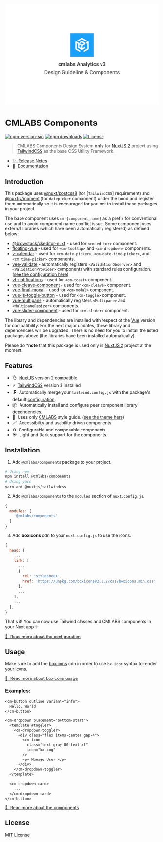 [![CMLABS Components Design System](https://raw.githubusercontent.com/cmlabsdev/app-cmlabs-components/main/src/thumbnail.png)](https://cmlabs.co)

# CMLABS Components

[![npm-version-src]][npm-version-href]
[![npm downloads][npm-downloads-src]][npm-downloads-href]
[![License][license-src]][license-href]


> CMLABS Components Design System **only** for [NuxtJS 2](https://nuxtjs.org) project using [TailwindCSS](https://tailwindcss.com/) as the base CSS Utility Framework.

- [✨ &nbsp;Release Notes](https://design.cmlabs.co/docs/getting-started/releases)
- [📖 &nbsp;Documentation](https://design.cmlabs.co/docs/getting-started/installation)

## Introduction
This package uses [@nuxt/postcss8](https://www.npmjs.com/package/@nuxt/postcss8) (for [`TailwindCSS`] requirement) and [@nuxtjs/moment](https://www.npmjs.com/package/@nuxtjs/moment) (for `datepicker` component) under the hood and register them automatically so it is encouraged for you not to install these packages in your project.

The base component uses `cm-{component_name}` as a prefix for conventional use and to avoid component name conflict issue. Some component uses external libraries (which have been automatically registered) as defined below:

- [@blowstack/ckeditor-nuxt](https://npmjs.com/package/@blowstack/ckeditor-nuxt) - used for `<cm-editor>` component.
- [floating-vue](https://npmjs.com/package/floating-vue) - used for `<cm-tooltip>` and `<cm-dropdown>` components.
- [v-calendar](https://npmjs.com/package/v-calendar) - used for `<cm-date-picker>`, `<cm-date-time-picker>`, and `<cm-time-picker>` components.
- [vee-validate](https://npmjs.com/package/vee-validate) - automatically registers `<ValidationObserver>` and `<ValidationProvider>` components with standard rules configuration. ([see the configuration here](https://github.com/cmlabsdev/app-cmlabs-components/blob/main/src/plugins/vee-validate.js))
- [vt-notifications](https://npmjs.com/package/vt-notifications) - used for `<cm-toast>` component.
- [vue-cleave-component](https://npmjs.com/package/vue-cleave-component) - used for `<cm-cleave>` component.
- [vue-final-modal](https://npmjs.com/package/vue-final-modal) - used for `<cm-modal>` component.
- [vue-js-toggle-button](https://npmjs.com/package/vue-js-toggle-button) - used for `<cm-toggle>` component.
- [vue-multipane](https://npmjs.com/package/vue-multipane) - automatically registers `<Multipane>` and `<MultipaneResizer>` components.
- [vue-slider-component](https://npmjs.com/package/vue-slider-component) - used for `<cm-slider>` component.

The library and dependencies are installed with respect of the [Vue](https://vuejs.org) version for compatibility. For the next major updates, these library and dependencies will be upgraded. There is no need for you to install the listed packages above (the libraries have been installed automatically).

Please do ***note** that this package is used only in [NuxtJS 2](https://nuxtjs.org) project at the moment.

## Features

- 👌&nbsp; [NuxtJS](https://nuxtjs.org) version 2 compatible.
- ⚡️&nbsp; [TailwindCSS](https://nuxtjs.org) version 3 installed.
- 🗜&nbsp; Automatically merge your `tailwind.config.js` with the package's default [configuration](https://github.com/cmlabsdev/app-cmlabs-components/blob/main/src/tailwind.config.js).
- 📦&nbsp; Automatically install and configure peer component library dependencies.
- 🎨&nbsp; Uses only [CMLABS](https://cmlabs.co) style guide. ([see the theme here](https://www.figma.com/file/48g4gtDjQFyVyqXolpBOXZ/Analytics-V3-Components?node-id=8923%3A396280))
- 🪄&nbsp; Accessibility and usability driven components.
- ⚙️&nbsp; Configurable and composable components.
- ☀️&nbsp; Light and Dark support for the components. 

## Installation
1. Add `@cmlabs/components` package to your project.

```bash
# Using npm
npm install @cmlabs/components
# Using yarn
yarn add @nuxtjs/tailwindcss
```

2. Add `@cmlabs/components` to the `modules` section of `nuxt.config.js`.

```js
{
  modules: [
    '@cmlabs/components'
  ]
}
```

3. Add **boxicons** cdn to your `nuxt.config.js` to use the icons.

```js
{
  head: {
    ...
    link: [
      ...
      {
        rel: 'stylesheet',
        href: 'https://unpkg.com/boxicons@2.1.2/css/boxicons.min.css'
      },
      ...
    ],
    ...
  },
}
```

That's it! You can now use Tailwind classes and CMLABS components in your Nuxt app ✨

[📖 &nbsp;Read more about the configuration](https://design.cmlabs.co/docs)

## Usage

Make sure to add the [boxicons](https://boxicons.com/) cdn in order to use `bx-icon` syntax to render your icons.

[📖 &nbsp;Read more about boxicons usage](https://boxicons.com/)

### Examples:

```vue
<cm-button outline variant="info">
  Hello, World
</cm-button>
```

```vue
<cm-dropdown placement="bottom-start">
  <template #toggler>
    <cm-dropdown-toggler>
      <div class="flex items-center gap-4">
        <cm-icon
          class="text-gray-80 text-xl"
          icon="bx-cog"
        />
        <p> Manage User </p>
      </div>
    </cm-dropdown-toggler>
  </template>

  <cm-dropdown-card>
    ...
  </cm-dropdown-card>
</cm-button>
```

[📖 &nbsp;Read more about the components](https://design.cmlabs.co/docs/components/accordion)

## License
[MIT License](./License)

[npm-version-src]: https://img.shields.io/npm/v/@cmlabs/components/latest.svg
[npm-version-href]: https://npmjs.com/package/@cmlabs/components

[npm-downloads-src]: https://img.shields.io/npm/dt/@cmlabs/components.svg
[npm-downloads-href]: https://npmjs.com/package/@cmlabs/components

[license-src]: https://img.shields.io/npm/l/@nuxtjs/tailwindcss.svg
[license-href]: https://npmjs.com/package/@nuxtjs/tailwindcss